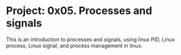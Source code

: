 # Project: 0x05. Processes and signals

This is an introduction to processes and signals, using linux PID, Linux process, Linux signal, and process management in linux.
